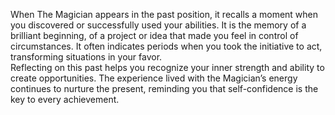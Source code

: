 When The Magician appears in the past position, it recalls a moment when you discovered or successfully used your abilities. It is the memory of a brilliant beginning, of a project or idea that made you feel in control of circumstances. It often indicates periods when you took the initiative to act, transforming situations in your favor.  
Reflecting on this past helps you recognize your inner strength and ability to create opportunities. The experience lived with the Magician’s energy continues to nurture the present, reminding you that self-confidence is the key to every achievement.
